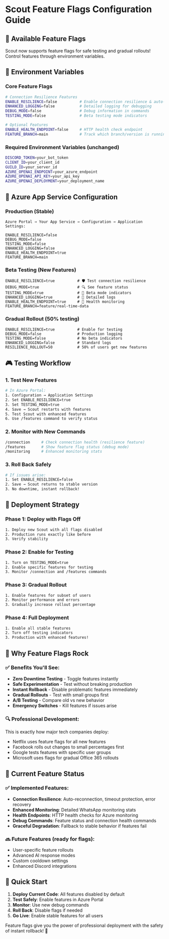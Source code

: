 # Scout Feature Flags Configuration Guide

## 🎯 Available Feature Flags

Scout now supports feature flags for safe testing and gradual rollouts! Control features through environment variables.

## 🔧 Environment Variables

### Core Feature Flags
```bash
# Connection Resilience Features
ENABLE_RESILIENCE=false          # Enable connection resilience & auto-reconnection
ENHANCED_LOGGING=false           # Detailed logging for debugging
DEBUG_MODE=false                 # Debug information in commands
TESTING_MODE=false               # Beta testing mode indicators

# Optional Features  
ENABLE_HEALTH_ENDPOINT=false     # HTTP health check endpoint
FEATURE_BRANCH=main              # Track which branch/version is running
```

### Required Environment Variables (unchanged)
```bash
DISCORD_TOKEN=your_bot_token
CLIENT_ID=your_client_id
GUILD_ID=your_server_id
AZURE_OPENAI_ENDPOINT=your_azure_endpoint
AZURE_OPENAI_API_KEY=your_api_key
AZURE_OPENAI_DEPLOYMENT=your_deployment_name
```

## 🚀 Azure App Service Configuration

### Production (Stable)
```
Azure Portal → Your App Service → Configuration → Application Settings:

ENABLE_RESILIENCE=false
DEBUG_MODE=false
TESTING_MODE=false
ENHANCED_LOGGING=false
ENABLE_HEALTH_ENDPOINT=true
FEATURE_BRANCH=main
```

### Beta Testing (New Features)
```
ENABLE_RESILIENCE=true          # 🛡️ Test connection resilience
DEBUG_MODE=true                 # 🔍 See feature status
TESTING_MODE=true               # 🧪 Beta mode indicators
ENHANCED_LOGGING=true           # 📝 Detailed logs
ENABLE_HEALTH_ENDPOINT=true     # 🏥 Health monitoring
FEATURE_BRANCH=feature/real-time-data
```

### Gradual Rollout (50% testing)
```
ENABLE_RESILIENCE=true          # Enable for testing
DEBUG_MODE=false                # Production logging
TESTING_MODE=false              # No beta indicators
ENHANCED_LOGGING=false          # Standard logs
RESILIENCE_ROLLOUT=50           # 50% of users get new features
```

## 🎮 Testing Workflow

### 1. Test New Features
```bash
# In Azure Portal:
1. Configuration → Application Settings
2. Set ENABLE_RESILIENCE=true
3. Set TESTING_MODE=true
4. Save → Scout restarts with features
5. Test Scout with enhanced features
6. Use /features command to verify status
```

### 2. Monitor with New Commands
```bash
/connection     # Check connection health (resilience feature)
/features       # Show feature flag status (debug mode)
/monitoring     # Enhanced monitoring stats
```

### 3. Roll Back Safely
```bash
# If issues arise:
1. Set ENABLE_RESILIENCE=false
2. Save → Scout returns to stable version
3. No downtime, instant rollback!
```

## 🔄 Deployment Strategy

### Phase 1: Deploy with Flags Off
```bash
1. Deploy new Scout with all flags disabled
2. Production runs exactly like before
3. Verify stability
```

### Phase 2: Enable for Testing
```bash
1. Turn on TESTING_MODE=true
2. Enable specific features for testing
3. Monitor /connection and /features commands
```

### Phase 3: Gradual Rollout
```bash
1. Enable features for subset of users
2. Monitor performance and errors
3. Gradually increase rollout percentage
```

### Phase 4: Full Deployment
```bash
1. Enable all stable features
2. Turn off testing indicators
3. Production with enhanced features!
```

## 🎯 Why Feature Flags Rock

### ✅ Benefits You'll See:
- **Zero Downtime Testing** - Toggle features instantly
- **Safe Experimentation** - Test without breaking production
- **Instant Rollback** - Disable problematic features immediately
- **Gradual Rollouts** - Test with small groups first
- **A/B Testing** - Compare old vs new behavior
- **Emergency Switches** - Kill features if issues arise

### 🔍 Professional Development:
This is exactly how major tech companies deploy:
- Netflix uses feature flags for all new features
- Facebook rolls out changes to small percentages first
- Google tests features with specific user groups
- Microsoft uses flags for gradual Office 365 rollouts

## 🧪 Current Feature Status

### ✅ Implemented Features:
- **Connection Resilience**: Auto-reconnection, timeout protection, error recovery
- **Enhanced Monitoring**: Detailed WhatsApp monitoring stats
- **Health Endpoints**: HTTP health checks for Azure monitoring
- **Debug Commands**: Feature status and connection health commands
- **Graceful Degradation**: Fallback to stable behavior if features fail

### 🔜 Future Features (ready for flags):
- User-specific feature rollouts
- Advanced AI response modes
- Custom cooldown settings
- Enhanced Discord integrations

## 🎯 Quick Start

1. **Deploy Current Code**: All features disabled by default
2. **Test Safely**: Enable features in Azure Portal
3. **Monitor**: Use new debug commands
4. **Roll Back**: Disable flags if needed
5. **Go Live**: Enable stable features for all users

Feature flags give you the power of professional deployment with the safety of instant rollback! 🚀

